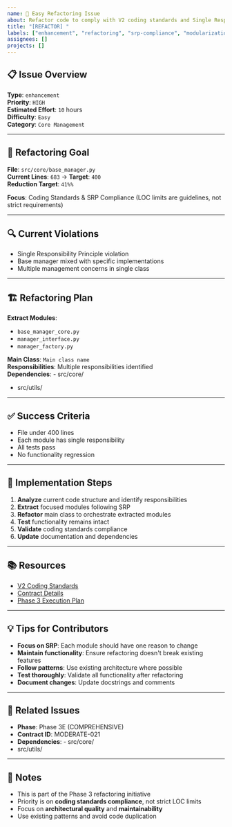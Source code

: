 ```yaml
---
name: 🚀 Easy Refactoring Issue
about: Refactor code to comply with V2 coding standards and Single Responsibility Principle
title: "[REFACTOR] "
labels: ["enhancement", "refactoring", "srp-compliance", "modularization", "good first issue", "easy"]
assignees: []
projects: []
---
```


## 📋 **Issue Overview**

**Type**: `enhancement`  
**Priority**: `HIGH`  
**Estimated Effort**: `10` hours  
**Difficulty**: `Easy`  
**Category**: `Core Management`

---

## 🎯 **Refactoring Goal**

**File**: `src/core/base_manager.py`  
**Current Lines**: `683` → **Target**: `400`  
**Reduction Target**: `41%%`

**Focus**: Coding Standards & SRP Compliance (LOC limits are guidelines, not strict requirements)

---

## 🔍 **Current Violations**

- Single Responsibility Principle violation
- Base manager mixed with specific implementations
- Multiple management concerns in single class

---

## 🏗️ **Refactoring Plan**

**Extract Modules**:
- `base_manager_core.py`
- `manager_interface.py`
- `manager_factory.py`

**Main Class**: `Main class name`  
**Responsibilities**: Multiple responsibilities identified  
**Dependencies**: - src/core/
- src/utils/

---

## ✅ **Success Criteria**

- File under 400 lines
- Each module has single responsibility
- All tests pass
- No functionality regression

---

## 🚀 **Implementation Steps**

1. **Analyze** current code structure and identify responsibilities
2. **Extract** focused modules following SRP
3. **Refactor** main class to orchestrate extracted modules
4. **Test** functionality remains intact
5. **Validate** coding standards compliance
6. **Update** documentation and dependencies

---

## 📚 **Resources**

- [V2 Coding Standards](../docs/CODING_STANDARDS.md)
- [Contract Details](../contracts/phase3e_comprehensive_contracts.json)
- [Phase 3 Execution Plan](../contracts/PHASE3_COMPLETE_EXECUTION_PLAN.md)

---

## 💡 **Tips for Contributors**

- **Focus on SRP**: Each module should have one reason to change
- **Maintain functionality**: Ensure refactoring doesn't break existing features
- **Follow patterns**: Use existing architecture where possible
- **Test thoroughly**: Validate all functionality after refactoring
- **Document changes**: Update docstrings and comments

---

## 🔗 **Related Issues**

- **Phase**: Phase 3E (COMPREHENSIVE)
- **Contract ID**: MODERATE-021
- **Dependencies**: - src/core/
- src/utils/

---

## 📝 **Notes**

- This is part of the Phase 3 refactoring initiative
- Priority is on **coding standards compliance**, not strict LOC limits
- Focus on **architectural quality** and **maintainability**
- Use existing patterns and avoid code duplication
